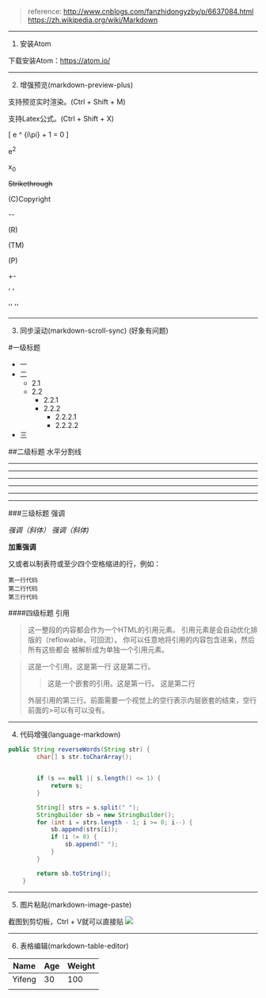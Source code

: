>reference: http://www.cnblogs.com/fanzhidongyzby/p/6637084.html
https://zh.wikipedia.org/wiki/Markdown

---------------------------------------

1. 安装Atom

下载安装Atom：https://atom.io/

---

2. 增强预览(markdown-preview-plus)

支持预览实时渲染。(Ctrl + Shift + M)

支持Latex公式。(Ctrl + Shift + X)

\[
e ^ {i\pi} + 1 = 0
\]

e<sup>2</sup>

x<sub>0</sub>

~~Strikethrough~~

(C)Copyright

--

(R)

(TM)

(P)

+-

' '

'' ''

---

3. 同步滚动(markdown-scroll-sync) (好象有问题)

#一级标题

- 一
- 二
  - 2.1
  - 2.2
    - 2.2.1
    - 2.2.2
      - 2.2.2.1
      - 2.2.2.2
- 三



##二级标题 水平分割线

* * *
***
*****
- - -
---------------------------------------
---

###三级标题 强调

*强调（斜体）*
_强调（斜体)_

**加重强调**

又或者以制表符或至少四个空格缩进的行，例如：

    第一行代码
    第二行代码
    第三行代码

####四级标题 引用

> 这一整段的内容都会作为一个HTML的引用元素。
引用元素是会自动优化排版的（reflowable，可回流）。
你可以任意地将引用的内容包含进来，然后所有这些都会
被解析成为单独一个引用元素。

> 这是一个引用。这是第一行
这是第二行。
>> 这是一个嵌套的引用。这是第一行。
这是第二行
>
> 外层引用的第三行。前面需要一个视觉上的空行表示内层嵌套的结束，空行前面的>可以有可以没有。

---

4. 代码增强(language-markdown)
```Java
public String reverseWords(String str) {
        char[] s str.toCharArray();


        if (s == null || s.length() <= 1) {
            return s;
        }

        String[] strs = s.split(" ");
        StringBuilder sb = new StringBuilder();
        for (int i = strs.length - 1; i >= 0; i--) {
            sb.append(strs[i]);
            if (i != 0) {
                sb.append(" ");
            }
        }

        return sb.toString();
    }
```

---

5. 图片粘贴(markdown-image-paste)

截图到剪切板，Ctrl + V就可以直接贴
![](186.png)

---

6. 表格编辑(markdown-table-editor)

| Name   | Age | Weight |
| ------ | --- | ------ |
| Yifeng | 30  | 100    |
|        |     |        |
